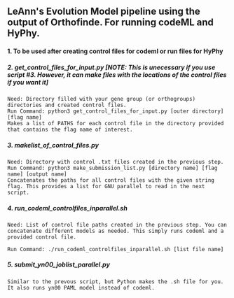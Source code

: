 ## LeAnn's Evolution Model pipeline using the output of Orthofinde. For running codeML and HyPhy.

#### 1. To be used after creating control files for codeml or run files for HyPhy
	
##### 2. get_control_files_for_input.py [NOTE: This is unecessary if you use script #3. However, it can make files with the locations of the control files if you want it]
	Need: Directory filled with your gene group (or orthogroups) directories and created control files.
	Run Command: python3 get_control_files_for_input.py [outer directory] [flag name]
	Makes a list of PATHS for each control file in the directory provided that contains the flag name of interest.
	
##### 3. makelist_of_control_files.py
	Need: Directory with control .txt files created in the previous step.
	Run Command: python3 make_submission_list.py [directory name] [flag name] [output name]
	Concatenates the paths for all control files with the given string flag. This provides a list for GNU parallel to read in the next script.

##### 4. run_codeml_controlfiles_inparallel.sh 
	Need: List of control file paths created in the previous step. You can concatenate different models as needed. This simply runs codeml and a provided control file.
	       
	Run Command: ./run_codeml_controlfiles_inparallel.sh [list file name]
		
##### 5. submit_yn00_joblist_parallel.py 
	Similar to the prevous script, but Python makes the .sh file for you. It also runs yn00 PAML model instead of codeml.


